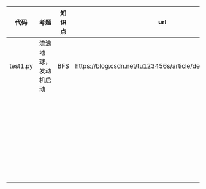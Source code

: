 



| 代码     | 考题                 | 知识点 | url                                                       |
| -------- | -------------------- | ------ | --------------------------------------------------------- |
| test1.py | 流浪地球，发动机启动 | BFS    | https://blog.csdn.net/tu123456s/article/details/147547713 |
|          |                      |        |                                                           |
|          |                      |        |                                                           |
|          |                      |        |                                                           |
|          |                      |        |                                                           |
|          |                      |        |                                                           |
|          |                      |        |                                                           |
|          |                      |        |                                                           |
|          |                      |        |                                                           |
|          |                      |        |                                                           |
|          |                      |        |                                                           |
|          |                      |        |                                                           |
|          |                      |        |                                                           |
|          |                      |        |                                                           |
|          |                      |        |                                                           |
|          |                      |        |                                                           |
|          |                      |        |                                                           |
|          |                      |        |                                                           |
|          |                      |        |                                                           |
|          |                      |        |                                                           |
|          |                      |        |                                                           |
|          |                      |        |                                                           |
|          |                      |        |                                                           |
|          |                      |        |                                                           |
|          |                      |        |                                                           |
|          |                      |        |                                                           |
|          |                      |        |                                                           |
|          |                      |        |                                                           |
|          |                      |        |                                                           |
|          |                      |        |                                                           |
|          |                      |        |                                                           |
|          |                      |        |                                                           |
|          |                      |        |                                                           |
|          |                      |        |                                                           |
|          |                      |        |                                                           |
|          |                      |        |                                                           |
|          |                      |        |                                                           |
|          |                      |        |                                                           |
|          |                      |        |                                                           |

